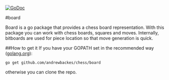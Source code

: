 [![GoDoc](https://godoc.org/github.com/andrewbackes/chess/board?status.svg)](https://godoc.org/github.com/andrewbackes/chess/board)

#board

Board is a go package that provides a chess board representation.
With this package you can work with chess boards, squares and moves.
Internally, bitboards are used for piece location so that move generation
is quick.

##How to get it
If you have your GOPATH set in the recommended way ([golang.org](https://golang.org/doc/code.html#GOPATH)):

```go get github.com/andrewbackes/chess/board```

otherwise you can clone the repo.